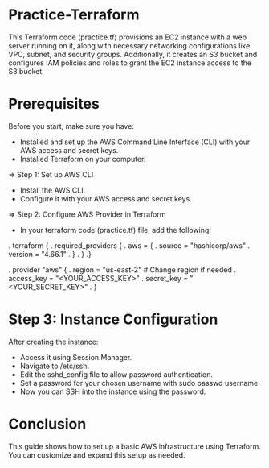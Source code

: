 # Practice-Terraform

This Terraform code (practice.tf) provisions an EC2 instance with a web server running on it, 
along with necessary networking configurations like VPC, subnet, and security groups. 
Additionally, it creates an S3 bucket and configures IAM policies and roles to grant the EC2 instance access to the S3 bucket.

# Prerequisites
Before you start, make sure you have:

- Installed and set up the AWS Command Line Interface (CLI) with your AWS access and secret keys.
- Installed Terraform on your computer.

=> Step 1: Set up AWS CLI
- Install the AWS CLI.
- Configure it with your AWS access and secret keys.

=> Step 2: Configure AWS Provider in Terraform
- In your terraform code (practice.tf) file, add the following:

.  terraform {
.  required_providers {
.    aws = {
.      source  = "hashicorp/aws"
.      version = "4.66.1"
.    }
.  }
.}

. provider "aws" {
.  region     = "us-east-2"  # Change region if needed
.  access_key = "<YOUR_ACCESS_KEY>"
.  secret_key = "<YOUR_SECRET_KEY>"
. }

# Step 3: Instance Configuration
After creating the instance:

- Access it using Session Manager.
- Navigate to /etc/ssh.
- Edit the sshd_config file to allow password authentication.
- Set a password for your chosen username with sudo passwd username.
- Now you can SSH into the instance using the password.

# Conclusion
This guide shows how to set up a basic AWS infrastructure using Terraform. You can customize and expand this setup as needed.
